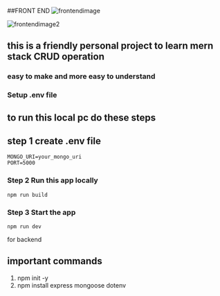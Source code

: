 ##FRONT END 
![frontendimage](https://github.com/user-attachments/assets/9e1cdfb6-dc3b-4c37-a833-98bf65d77fee)

![frontendimage2](https://github.com/user-attachments/assets/d13c4ddd-e55a-472b-9f1b-63f69161d40b)


## this is a friendly personal project to learn mern stack CRUD operation
### easy to make and more easy to understand  
### Setup .env file
## to run this local pc do these steps 
## step 1 create .env file 
```shell
MONGO_URI=your_mongo_uri
PORT=5000
```

### Step 2 Run this app locally

```shell
npm run build
```

### Step 3 Start the app

```shell
npm run dev
```

for backend 
## important commands 
1. npm init -y
2. npm install express mongoose dotenv
